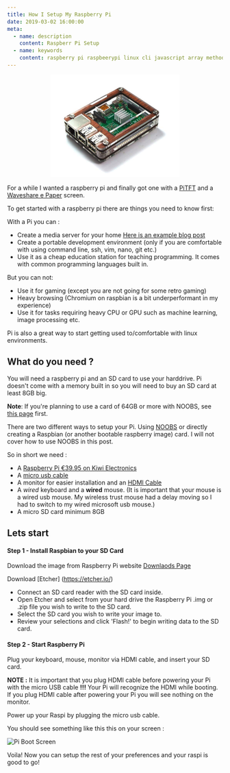 ```yaml
---
title: How I Setup My Raspberry Pi
date: 2019-03-02 16:00:00
meta:
  - name: description
    content: Raspberr Pi Setup
  - name: keywords
    content: raspberry pi raspbeerypi linux cli javascript array methods netherlands amsterdam js ecmascript es6 babel
---
```


<div style="text-align:center">
<img src="./images/pi_wooden.png" width="300">
</div>

For a while I wanted a raspberry pi and finally got one with a [PiTFT](https://learn.adafruit.com/adafruit-pitft-28-inch-resistive-touchscreen-display-raspberry-pi/resistive-touchscreen-manual-install-calibrate) and a [Waveshare e Paper](https://www.waveshare.com/wiki/2.7inch_e-Paper_HAT) screen.

To get started with a raspberry pi there are things you need to know first: 

With a Pi you can :
* Create a media server for your home [Here is an example blog post](https://www.electromaker.io/tutorial/blog/how-to-make-a-raspberry-pi-media-server)
* Create a portable development environment (only if you are comfortable with using command line, ssh, vim, nano, git etc.)
* Use it as a cheap education station for teaching programming. It comes with common programming languages built in. 

But you can not:
* Use it for gaming (except you are not going for some retro gaming)
* Heavy browsing (Chromium on raspbian is a bit underperformant in my experience)
* Use it for tasks requiring heavy CPU or GPU such as machine learning, image processing etc.

Pi is also a great way to start getting used to/comfortable with linux environments.

## What do you need ? 

You will need a raspberry pi and an SD card to use your harddrive. Pi doesn't come with a memory built in so you will need to buy an SD card at least 8GB big. 

**Note**: If you're planning to use a card of 64GB or more with NOOBS, see [this page](https://www.raspberrypi.org/documentation/installation/sdxc_formatting.md) first.

There are two different ways to setup your Pi. Using [NOOBS](https://www.raspberrypi.org/documentation/installation/noobs.md) or directly creating a Raspbian (or another bootable raspberry image) card. I will not cover how to use NOOBS in this post.

So in short we need : 
* A [Raspberry Pi  €39.95 on Kiwi Electronics](https://www.kiwi-electronics.nl/raspberry-pi-3-model-b-plus?search=raspberry%20pi&description=true)
* A [micro usb cable](https://www.kiwi-electronics.nl/USB-A-naar-Micro-B-kabel-USB20-5-meter?lang=en)
* A monitor for easier installation and an [HDMI Cable](https://www.kiwi-electronics.nl/hdmi20-high-speed-kabel-2m?search=hdmi&description=true)
* A *wired* keyboard and a **wired** mouse. (It is important that your mouse is a wired usb mouse. My wireless trust mouse had a delay moving so I had to switch to my wired microsoft usb mouse.)
* A micro SD card minimum 8GB

## Lets start

#### Step 1 - Install Raspbian to your SD Card

Download the image from Raspberry Pi website [Downlaods Page](https://www.raspberrypi.org/downloads/)

Download [Etcher] (https://etcher.io/)

 - Connect an SD card reader with the SD card inside.
 - Open Etcher and select from your hard drive the Raspberry Pi .img or  .zip file you wish to write to the SD card.
 - Select the SD card you wish to write your image to.
 - Review your selections and click 'Flash!' to begin writing data to the SD card.

#### Step 2 - Start Raspberry Pi

Plug your keyboard, mouse, monitor via HDMI cable, and insert your SD card. 

**NOTE :** It is important that you plug HDMI cable before powering your Pi with the micro USB cable **!!!** Your Pi will recognize the HDMI while booting. If you plug HDMI cable after powering your Pi you will see nothing on the monitor. 

Power up your Raspi by plugging the micro usb cable. 


You should see something like this this on your screen :

![Pi Boot Screen](https://raspberrycoulis.files.wordpress.com/2015/10/raspi2boot.jpg?w=1400)

Voila! Now you can setup the rest of your preferences and your raspi is good to go! 




